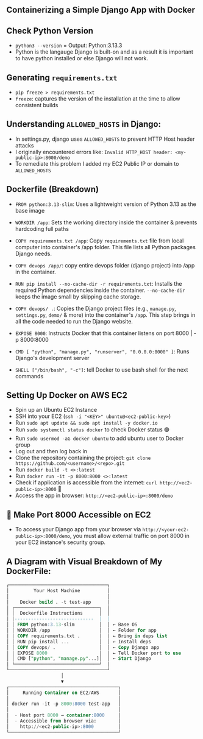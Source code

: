 ## Containerizing a Simple Django App with Docker 

## Check Python Version

  - `python3 --version` = Output: Python:3.13.3
  - Python is the langauge Django is built-on and as a result it is important to have python installed or else Django will not work.

## Generating `requirements.txt`
  - `pip freeze > requirements.txt`
  - `freeze`: captures the version of the installation at the time to allow consistent builds

## Understanding `ALLOWED_HOSTS` in Django:
  - In settings.py, django uses `ALLOWED_HOSTS` to prevent HTTP Host header attacks
  - I originally encountered errors like: `Invalid HTTP_HOST header: <my-public-ip>:8000/demo`
  - To remediate this problem I added my EC2 Public IP or domain to `ALLOWED_HOSTS`

## Dockerfile (Breakdown)

  - `FROM python:3.13-slim`: Uses a lightweight version of Python 3.13 as the base image
  
  - `WORKDIR /app`: Sets the working directory inside the container & prevents hardcoding full paths

  - `COPY requirements.txt /app`: Copy `requirements.txt` file from local computer into container's /app folder. This file lists all Python packages Django needs.

  - `COPY devops /app/`: copy entire devops folder (django project) into /app in the container.

  - `RUN pip install --no-cache-dir -r requirements.txt`: Installs the required Python dependencies inside the container. `--no-cache-dir` keeps the image small by skipping cache storage.

  - `COPY devops/ .`: Copies the Django project files (e.g., `manage.py`, `settings.py`, `demo/` & more) into the container's `/app`. This step brings in all the code needed to run the Django website.

  - `EXPOSE 8000`: Instructs Docker that this container listens on port 8000 | -p 8000:8000

  - `CMD [ "python", "manage.py", "runserver", "0.0.0.0:8000" ]`: Runs Django's development server

  - `SHELL ["/bin/bash", "-c"]`: tell Docker to use bash shell for the next commands

## Setting Up Docker on AWS EC2

  - Spin up an Ubuntu EC2 Instance
  - SSH into your EC2 (`ssh -i "<KEY>" ubuntu@<ec2-public-key>`)
  - Run `sudo apt update && sudo apt install -y docker.io`
  - Run `sudo systemctl status docker` to check Docker status 🟢
  - Run `sudo usermod -aG docker ubuntu` to add ubuntu user to Docker group
  - Log out and then log back in 
  - Clone the repository containing the project: `git clone https://github.com/<username>/<repo>.git`
  - Run `docker build -t <>:latest`
  - Run `docker run -it -p 8000:8000 <>:latest`
  - Check if application is accessible from the internet: `curl http://<ec2-public-ip>:8000` 🧐
  - Access the app in browser: `http://<ec2-public-ip>:8000/demo`

## 🚨 Make Port 8000 Accessible on EC2

  - To access your Django app from your browser via `http://<your-ec2-public-ip>:8000/demo`, you must allow external traffic on port 8000 in your EC2 instance's security group.

## A Diagram with Visual Breakdown of My DockerFile:

```sql
┌────────────────────────────────────┐
│         Your Host Machine          │
│                                    │
│    Docker build . -t test-app      │
│ ┌───────────────────────────────┐  │
│ │  Dockerfile Instructions      │  │
│ │-----------------------------  │  │
│ │ FROM python:3.13-slim         │  │ ← Base OS
│ │ WORKDIR /app                  │  │ ← Folder for app
│ │ COPY requirements.txt .       │  │ ← Bring in deps list
│ │ RUN pip install ...           │  │ ← Install deps
│ │ COPY devops/ .                │  │ ← Copy Django app
│ │ EXPOSE 8000                   │  │ ← Tell Docker port to use
│ │ CMD ["python", "manage.py"...]│  │ ← Start Django
│ └───────────────────────────────┘  │
└────────────────────────────────────┘
                    │
                    ▼
┌────────────────────────────────────────┐
│     Running Container on EC2/AWS       │
│                                        │
│ docker run -it -p 8000:8000 test-app   │
│                                        │
│  - Host port 8000 → container:8000     │
│  - Accessible from browser via:        │
│    http://<ec2-public-ip>:8000         │
└────────────────────────────────────────┘
```
